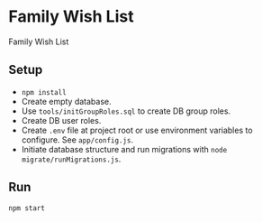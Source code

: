 # Family Wish List

Family Wish List


## Setup

- `npm install`
- Create empty database.
- Use `tools/initGroupRoles.sql` to create DB group roles.
- Create DB user roles.
- Create `.env` file at project root or use environment variables to configure. See `app/config.js`.
- Initiate database structure and run migrations with `node migrate/runMigrations.js`.


## Run

`npm start`